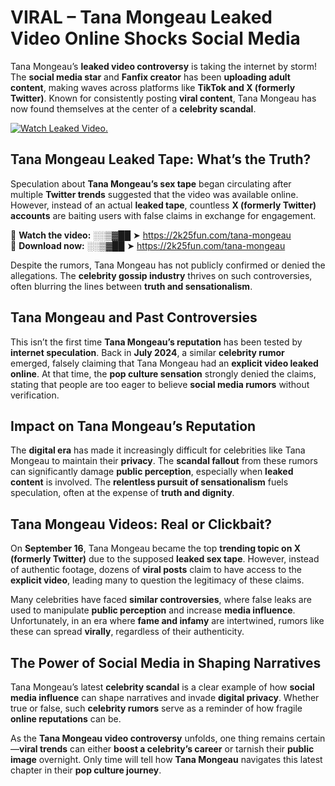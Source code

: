 # VIRAL – Tana Mongeau Leaked Video Online Shocks Social Media 

Tana Mongeau’s **leaked video controversy** is taking the internet by storm! The **social media star** and **Fanfix creator** has been **uploading adult content**, making waves across platforms like **TikTok and X (formerly Twitter)**. Known for consistently posting **viral content**, Tana Mongeau has now found themselves at the center of a **celebrity scandal**.  

[![Watch Leaked Video.](https://miro.medium.com/v2/resize:fit:828/format:webp/1*cilzJN44JGOrTw9NJCrNHA.gif "Watch Leaked Video")](https://2k25fun.com/tana-mongeau)

## **Tana Mongeau Leaked Tape: What’s the Truth?**  
Speculation about **Tana Mongeau’s sex tape** began circulating after multiple **Twitter trends** suggested that the video was available online. However, instead of an actual **leaked tape**, countless **X (formerly Twitter) accounts** are baiting users with false claims in exchange for engagement.  

🔹 **Watch the video:** ░░▒▓██ ➤ https://2k25fun.com/tana-mongeau  
🔹 **Download now:** ░░▒▓██ ➤ https://2k25fun.com/tana-mongeau  

Despite the rumors, Tana Mongeau has not publicly confirmed or denied the allegations. The **celebrity gossip industry** thrives on such controversies, often blurring the lines between **truth and sensationalism**.  

## **Tana Mongeau and Past Controversies**  
This isn’t the first time **Tana Mongeau’s reputation** has been tested by **internet speculation**. Back in **July 2024**, a similar **celebrity rumor** emerged, falsely claiming that Tana Mongeau had an **explicit video leaked online**. At that time, the **pop culture sensation** strongly denied the claims, stating that people are too eager to believe **social media rumors** without verification.  

## **Impact on Tana Mongeau’s Reputation**  
The **digital era** has made it increasingly difficult for celebrities like Tana Mongeau to maintain their **privacy**. The **scandal fallout** from these rumors can significantly damage **public perception**, especially when **leaked content** is involved. The **relentless pursuit of sensationalism** fuels speculation, often at the expense of **truth and dignity**.  

## **Tana Mongeau Videos: Real or Clickbait?**  
On **September 16**, Tana Mongeau became the top **trending topic on X (formerly Twitter)** due to the supposed **leaked sex tape**. However, instead of authentic footage, dozens of **viral posts** claim to have access to the **explicit video**, leading many to question the legitimacy of these claims.  

Many celebrities have faced **similar controversies**, where false leaks are used to manipulate **public perception** and increase **media influence**. Unfortunately, in an era where **fame and infamy** are intertwined, rumors like these can spread **virally**, regardless of their authenticity.  

## **The Power of Social Media in Shaping Narratives**  
Tana Mongeau’s latest **celebrity scandal** is a clear example of how **social media influence** can shape narratives and invade **digital privacy**. Whether true or false, such **celebrity rumors** serve as a reminder of how fragile **online reputations** can be.  

As the **Tana Mongeau video controversy** unfolds, one thing remains certain—**viral trends** can either **boost a celebrity’s career** or tarnish their **public image** overnight. Only time will tell how **Tana Mongeau** navigates this latest chapter in their **pop culture journey**. 